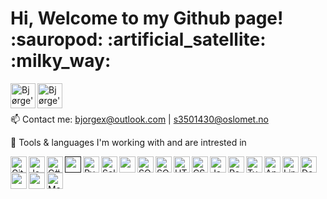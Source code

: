   <h1>
    Hi, Welcome to my Github page! :sauropod: :artificial_satellite: :milky_way:
  </h1>

  <a href="https://www.instagram.com/b_juvet/">
    <img align="left" alt="Bjørge's Instagram" width="40px" src="https://img.icons8.com/fluent/96/000000/instagram-new.png" />
  </a>

  <a href="https://www.linkedin.com/in/bjorgex/">
    <img align="left" alt="Bjørge's Linkedin" width="40px" src="https://img.icons8.com/fluent/96/000000/linkedin.png" />
  </a>

<br /> <br />

  📫 Contact me: bjorgex@outlook.com | s3501430@oslomet.no

  :safety_vest: Tools & languages I'm working with and are intrested in

  <a href="https://git-scm.com">
      <img align="left" alt="Git" width="26px" src="https://img.icons8.com/color/48/000000/git.png" />
  </a>
  
  <a href="https://www.java.com/en/">
      <img align="left" alt="Java" width="26px" src="https://img.icons8.com/color/48/000000/java-coffee-cup-logo.png" />
  </a>
  
  <a href="https://dotnet.microsoft.com/en-us/languages/csharp">
      <img align="left" alt="C#" width="26px" src="https://img.icons8.com/color/48/000000/c-sharp-logo-2.png" />
  </a>
  
  <a href="">
      <img align="left" alt="" width="26px" src="https://img.icons8.com/color/48/000000/c.png" />
  </a>
  
  <a href="https://www.python.org/">
      <img align="left" alt="Pyhton" width="26px" src="https://img.icons8.com/color/48/000000/python.png" />
  </a>
  
  <a href="https://www.selenium.dev/">
      <img align="left" alt="Selenium" width="26px" src="https://img.icons8.com/color/48/000000/selenium.png" />
  </a>
  
  <a href="https://jupyter.org/">
      <img align="left" alt="" width="26px" src="https://img.icons8.com/color/48/000000/Jupiter.png" />
  </a>
  
  <a href="https://www.mysql.com/">
      <img align="left" alt="SQL" width="26px" src="https://img.icons8.com/dusk/48/000000/sql.png" />
  </a>

  <a href="https://www.sqlite.org/index.html">
      <img align="left" alt="SQLite" width="26px" src="https://img.icons8.com/color/48/000000/SQLite.png" />
  </a>
  
  <a href="https://html.com/">
      <img align="left" alt="HTML5" width="26px" src="https://img.icons8.com/color/48/000000/html-5.png" />
  </a>
  
  <a href="https://css-tricks.com/">
      <img align="left" alt="CSS3" width="26px" src="https://img.icons8.com/color/48/000000/css3.png" />
  </a>

  <a href="https://www.javascript.com/">
      <img align="left" alt="JavaScript" width="26px" src="https://img.icons8.com/color/48/000000/javascript.png" />
  </a>
  
  <a href="https://reactjs.org/">
      <img align="left" alt="React Native" width="26px" src="https://img.icons8.com/office/16/000000/react.png" />
  </a>
  
  <a href="https://www.typescriptlang.org/">
      <img align="left" alt="TypeScript" width="26px" src="https://img.icons8.com/color/48/000000/typescript.png" />
  </a>
  
  <a href="https://angular.io/">
      <img align="left" alt="Angular" width="26px" src="https://img.icons8.com/color/48/000000/angularjs.png" />
  </a>
 
  <a href="https://www.linux.org/">
      <img align="left" alt="Linux" width="26px" src="https://img.icons8.com/color/48/000000/linux.png" />
  </a>
  
  <a href="https://www.docker.com/">
      <img align="left" alt="Docker" width="26px" src="https://img.icons8.com/color/48/000000/docker.png" />
  </a>
  
  <a href="https://www.gnu.org/software/bash/">
      <img align="left" alt="" width="26px" src="https://img.icons8.com/color/48/000000/bash.png" />
  </a>
  
  <a href="https://learn.microsoft.com/en-us/powershell/">
      <img align="left" alt="" width="26px" src="https://img.icons8.com/color/48/000000/powershell.png" />
  </a>
  
  <a href="https://www.mathworks.com/products/matlab.html">
      <img align="left" alt="MatLab" width="26px" src="https://img.icons8.com/fluency/48/000000/matlab.png" />
  </a>
  
  
  
  
  
  
  
  
